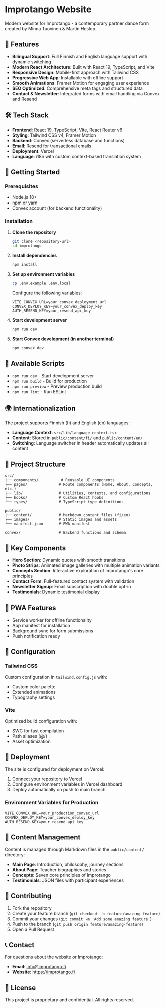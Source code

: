 # Improtango Website

Modern website for Improtango - a contemporary partner dance form created by Minna Tuovinen & Martin Heslop.

## 🌟 Features

- **Bilingual Support**: Full Finnish and English language support with dynamic switching
- **Modern React Architecture**: Built with React 19, TypeScript, and Vite
- **Responsive Design**: Mobile-first approach with Tailwind CSS
- **Progressive Web App**: Installable with offline support
- **Smooth Animations**: Framer Motion for engaging user experience
- **SEO Optimized**: Comprehensive meta tags and structured data
- **Contact & Newsletter**: Integrated forms with email handling via Convex and Resend

## 🛠️ Tech Stack

- **Frontend**: React 19, TypeScript, Vite, React Router v6
- **Styling**: Tailwind CSS v4, Framer Motion
- **Backend**: Convex (serverless database and functions)
- **Email**: Resend for transactional emails
- **Deployment**: Vercel
- **Language**: i18n with custom context-based translation system

## 🚀 Getting Started

### Prerequisites

- Node.js 18+ 
- npm or yarn
- Convex account (for backend functionality)

### Installation

1. **Clone the repository**
   ```bash
   git clone <repository-url>
   cd improtango
   ```

2. **Install dependencies**
   ```bash
   npm install
   ```

3. **Set up environment variables**
   ```bash
   cp .env.example .env.local
   ```
   
   Configure the following variables:
   ```env
   VITE_CONVEX_URL=your_convex_deployment_url
   CONVEX_DEPLOY_KEY=your_convex_deploy_key
   AUTH_RESEND_KEY=your_resend_api_key
   ```

4. **Start development server**
   ```bash
   npm run dev
   ```

5. **Start Convex development (in another terminal)**
   ```bash
   npx convex dev
   ```

## 📝 Available Scripts

- `npm run dev` - Start development server
- `npm run build` - Build for production
- `npm run preview` - Preview production build
- `npm run lint` - Run ESLint

## 🌍 Internationalization

The project supports Finnish (fi) and English (en) languages:

- **Language Context**: `src/lib/language-context.tsx`
- **Content**: Stored in `public/content/fi/` and `public/content/en/`
- **Switching**: Language switcher in header automatically updates all content

## 📁 Project Structure

```
src/
├── components/          # Reusable UI components
├── pages/              # Route components (Home, About, Concepts, etc.)
├── lib/                # Utilities, contexts, and configurations
├── hooks/              # Custom React hooks
└── types/              # TypeScript type definitions

public/
├── content/            # Markdown content files (fi/en)
├── images/             # Static images and assets
└── manifest.json       # PWA manifest

convex/                 # Backend functions and schema
```

## 🎨 Key Components

- **Hero Section**: Dynamic quotes with smooth transitions
- **Photo Strips**: Animated image galleries with multiple animation variants
- **Concepts Section**: Interactive exploration of Improtango's core principles
- **Contact Form**: Full-featured contact system with validation
- **Newsletter Signup**: Email subscription with double opt-in
- **Testimonials**: Dynamic testimonial display

## 📱 PWA Features

- Service worker for offline functionality
- App manifest for installation
- Background sync for form submissions
- Push notification ready

## 🔧 Configuration

### Tailwind CSS
Custom configuration in `tailwind.config.js` with:
- Custom color palette
- Extended animations
- Typography settings

### Vite
Optimized build configuration with:
- SWC for fast compilation
- Path aliases (@/)
- Asset optimization

## 🚀 Deployment

The site is configured for deployment on Vercel:

1. Connect your repository to Vercel
2. Configure environment variables in Vercel dashboard
3. Deploy automatically on push to main branch

### Environment Variables for Production

```env
VITE_CONVEX_URL=your_production_convex_url
CONVEX_DEPLOY_KEY=your_convex_deploy_key
AUTH_RESEND_KEY=your_resend_api_key
```

## 📄 Content Management

Content is managed through Markdown files in the `public/content/` directory:

- **Main Page**: Introduction, philosophy, journey sections
- **About Page**: Teacher biographies and stories
- **Concepts**: Seven core principles of Improtango
- **Testimonials**: JSON files with participant experiences

## 🤝 Contributing

1. Fork the repository
2. Create your feature branch (`git checkout -b feature/amazing-feature`)
3. Commit your changes (`git commit -m 'Add some amazing feature'`)
4. Push to the branch (`git push origin feature/amazing-feature`)
5. Open a Pull Request

## 📞 Contact

For questions about the website or Improtango:

- **Email**: info@improtango.fi
- **Website**: https://improtango.fi

## 📄 License

This project is proprietary and confidential. All rights reserved.
